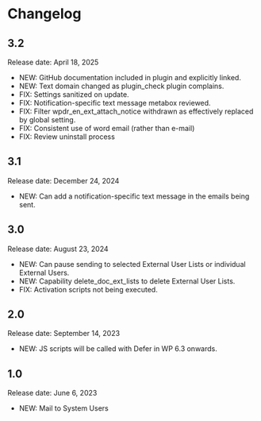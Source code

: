 # Changelog

## 3.2

Release date: April 18, 2025

* NEW: GitHub documentation included in plugin and explicitly linked.
* NEW: Text domain changed as plugin_check plugin complains.
* FIX: Settings sanitized on update.
* FIX: Notification-specific text message metabox reviewed.
* FIX: Filter wpdr_en_ext_attach_notice withdrawn as effectively replaced by global setting.
* FIX: Consistent use of word email (rather than e-mail)
* FIX: Review uninstall process

## 3.1

Release date: December 24, 2024

* NEW: Can add a notification-specific text message in the emails being sent.

## 3.0

Release date: August 23, 2024

* NEW: Can pause sending to selected External User Lists or individual External Users.
* NEW: Capability delete_doc_ext_lists to delete External User Lists.
* FIX: Activation scripts not being executed.

## 2.0

Release date: September 14, 2023

* NEW: JS scripts will be called with Defer in WP 6.3 onwards.

## 1.0

Release date: June 6, 2023

* NEW: Mail to System Users